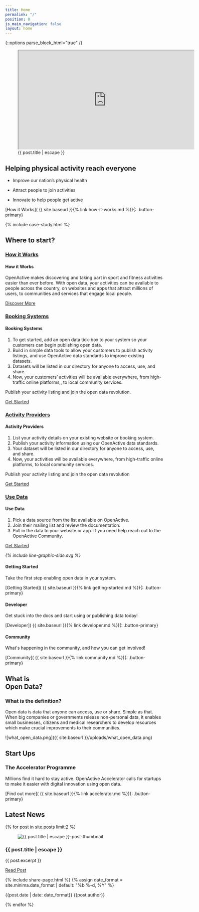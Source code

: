 ```yaml
---
title: Home
permalink: "/"
position: 0
is_main_navigation: false
layout: home
---
```


{::options parse_block_html="true" /}

<article class="hero--home">
<nav class="hero_tab_nav">
<div class="hero-tab" data-tab="h1"></div>
<div class="hero-tab" data-tab="h2"></div>
<div class="hero-tab" data-tab="h3"></div>
</nav>
<figure role="group" aria-labelledby="open-active-video">

<!-- THIS IS THE YOUTUBE EMEBED -->
<iframe width="560" height="315"  src="https://www.youtube.com/embed/kfVCRaMJarE" allowfullscreen></iframe>

<figcaption id="open-active-video" class="hidden" >{{ post.title | escape }}</figcaption>
</figure>
<div class="content">

<!-- THIS IS THE TITLE BLOCK -->
<h1>Helping physical activity reach everyone</h1>

<!-- THIS IS THE TABBED STRAPLINES -->
<ul class="hero_tab_content">
<li class="hero-content" id="h1"><p>Improve our nation’s physical health</p></li>
<li class="hero-content" id="h2"><p>Attract people to join activities</p></li>
<li class="hero-content" id="h3"><p>Innovate to help people get active</p></li>
</ul>

<!-- THIS IS THE FIRST CALL TO ACTION -->
[How it Works]( {{ site.baseurl }}{% link how-it-works.md %}){: .button-primary}

</div>

</article>


<!-- THIS IS THE CASE STUDY BLOCK -->
{% include case-study.html %}


<!-- THIS IS TABBED BLOCK -->
<article markdown="0" class="tabs blue">

<!-- THIS IS THE TAB ITEM -->
<h2 class="sub-heading-two">Where to start?</h2>
<div  id="tabs">
<div  class="tabsList " role="tablist" >

<h3 class="tablink" role="tab presentation" aria-selected="true">
<a href="#how-it-works">How it Works</a>
<i class="icon_wrap_accordian">
<i class="icon"></i>
</i>
</h3>

<!-- THIS IS THE TAB PANEL-->
<div role="tabpanel" id="how-it-works" class="tabPanel" aria-hidden="false" aria-labelledby="how-it-works">
<h4> How it Works</h4>
<p>OpenActive makes discovering and taking part in  sport and fitness activities easier than ever before. With open data, your activities can be available to people across the country,  on websites and apps that attract millions of users, to communities and services that engage local people.</p>
<a class="button-primary" href="{{ site.baseurl }}{% link how-it-works.md %})">Discover More</a>
</div>


<!-- THIS IS THE TAB ITEM -->
<h3 class="tablink" role="tab presentation" aria-selected="false">
<a href="#booking-systems">Booking Systems</a>
<i class="icon_wrap_accordian">
<i class="icon"></i>
</i>
</h3>

<!-- THIS IS THE TAB PANEL-->
<div role="tabpanel" id="booking-systems" class="tabPanel" aria-hidden="true"
aria-labelledby="booking-systems">

<h4>Booking Systems</h4>
<ol>
<li>To get started, add an open data tick-box to your system so your customers can begin publishing open data.</li>
<li>Build in simple data tools to allow your customers to publish activity listings, and use OpenActive data standards to improve existing datasets.
</li>
<li>Datasets will be listed in our directory for anyone to access, use, and share.</li>
<li>Now, your customers’ activities will be available everywhere, from high-traffic online platforms,, to local community services. </li>
</ol>
<p>Publish your activity listing and join the open data revolution.</p>
<a class="button-primary" href="{{ site.baseurl }}{% link getting-started.md %}">Get Started</a>

</div>

<!-- THIS IS THE TAB ITEM -->
<h3 class="tablink" role="tab presentation" aria-selected="false">
<a href="#activity-provider">Activity Providers</a>
<i class="icon_wrap_accordian">
<i class="icon"></i>
</i>
</h3>

<!-- THIS IS THE TAB PANEL-->
<div role="tabpanel" id="activity-provider" class="tabPanel" aria-hidden="true"
aria-labelledby="activity-provider">

<h4>Activity Providers</h4>
<ol>
<li>List your activity details on your existing website or booking system.</li>
<li>Publish your activity information using our OpenActive data standards.
</li>
<li>Your dataset will be listed in our directory for anyone to access, use, and share.</li>
<li>Now, your activities will be available everywhere, from high-traffic online platforms, to local community services.
</li>
</ol>
<p>Publish your activity listing and join the open data revolution</p>
<a class="button-primary" href="{{ site.baseurl }}{% link getting-started.md %}">Get Started</a>
</div>


<!-- THIS IS THE TITLE ROW -->
<h3 class="tablink" role="tab presentation" aria-selected="false">
<a href="#use-data">Use Data</a>
<i class="icon_wrap_accordian">
<i class="icon"></i>
</i>
</h3>

<!-- THIS IS THE TAB PANEL-->
<div role="tabpanel" id="use-data" class="tabPanel" aria-hidden="true" aria-labelledby="use-data">

<h4>Use Data</h4>
<ol>
<li>Pick a data source from the list available on OpenActive.</li>
<li>Join their mailing list and review the documentation.</li>
<li>Pull in the data to your website or app. If you need help reach out to the OpenActive Community.</li>
</ol>
<a class="button-primary" href="{{ site.baseurl }}{% link getting-started.md %}">Get Started</a>

</div>

<!-- <div class="slider"></div> -->

</div>

</div>

<i class="line-graphic">{% include line-graphic-side.svg %}</i>

</article>

<article class="call_to_action">
<div class="subgrid">
<div class="three blue-gradient-bc">

#### Getting Started

Take the first step enabling open data in your system.

[Getting Started]( {{ site.baseurl }}{% link getting-started.md %}){: .button-primary}

</div>
<div class="three purple-gradient-bc">

#### Developer

Get stuck into the docs and start using or publishing data today!

[Developer]( {{ site.baseurl }}{% link developer.md %}){: .button-primary}

</div>
<div class="three red-gradient-bc ">

#### Community

What's happening in the community, and how you can get involved!

[Community]( {{ site.baseurl }}{% link community.md %}){: .button-primary}

</div>
</div>
</article>

<article class="title-row">
<h2 class="sub-heading-two"> What is <br>Open Data?</h2>
<div class="one">
<h3>What is the definition?</h3>
<p class="reset-style">
Open data is data that anyone can access, use or share. Simple as that. When big companies or governments release non-personal data, it enables small businesses, citizens and medical researchers to develop resources which make crucial improvements to their communities.</p>
<p></p>
</div>
<div class="one">

![what_open_data.png]({{ site.baseurl }}/uploads/what_open_data.png)

</div>

</article>

<article class="call_to_action--full-width global">
<h2 class="sub-heading-two">Start Ups</h2>
<div class="one">

### The Accelerator Programme

Millions find it hard to stay active. OpenActive Accelerator calls for startups to make it easier with digital innovation using open data.

[Find out more]( {{ site.baseurl }}{% link accelerator.md %}){: .button-primary}

</div>

<figure>
<div class="triangle"></div>
<div class="stripe"></div>
<div style="background: url({{ site.baseurl }}/uploads/accel_cta.png)center center / cover no-repeat;"></div>
</figure>

</article>

<article class="post-list title-row">
<h2 class="sub-heading-two"> Latest News</h2>
{% for post in site.posts limit:2 %}

<div class="two" id="post-{{ forloop.index }}">
<figure role="group">
<img src="{{post.thumbnail_image | relative_url}}" alt="{{ post.title | escape }}-post-thumbnail">
</figure>
<h3>{{ post.title | escape }}</h3>
<div class="subgrid brand-one-b">
<div class="two twoleft">

{{ post.excerpt }}

<a class="button-primary" href="{{ post.url | relative_url }}">Read Post</a>
</div>

<div class="two twoleft">
{% include share-page.html %}
{% assign date_format = site.minima.date_format | default: "%b %-d, %Y" %}

{{post.date | date: date_format}}
{{post.author}}
</div>
</div>
</div>

{% endfor %}
</article>